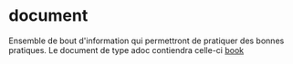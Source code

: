 # document
Ensemble de bout d'information qui permettront de pratiquer des bonnes pratiques.
Le document de type adoc contiendra celle-ci [book](./doc/book.adoc)
